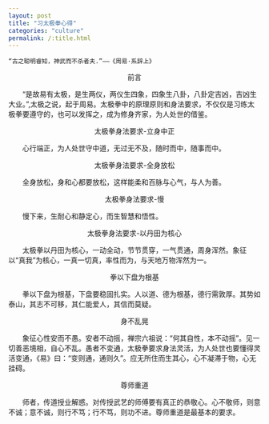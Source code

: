 ```yaml
---
layout: post
title: "习太极拳心得"
categories: "culture"
permalink: /:title.html
---
```

	“古之聪明睿知，神武而不杀者夫.”——《周易·系辞上》

<center>前言</center>

&emsp;&emsp;“是故易有太极，是生两仪，两仪生四象，四象生八卦，八卦定吉凶，吉凶生大业。”,太极之说，起于周易。太极拳中的原理原则和身法要求，不仅仅是习练太极拳要遵守的，也可以发挥之，成为修身齐家，为人处世的借鉴。

<center>太极拳身法要求-立身中正</center>

&emsp;&emsp;心行端正，为人处世守中道，无过无不及，随时而中，随事而中。

<center>太极拳身法要求-全身放松</center>

&emsp;&emsp;全身放松，身和心都要放松，这样能柔和百脉与心气，与人为善。

<center>太极拳身法要求-慢</center>

&emsp;&emsp;慢下来，生耐心和静定心，而生智慧和悟性。

<center>太极拳身法要求-以丹田为核心</center>

&emsp;&emsp;太极拳以丹田为核心，一动全动，节节贯穿，一气贯通，周身浑然。象征以“真我”为核心，一真一切真，率性而为，与天地万物浑然为一。

<center>拳以下盘为根基</center>

&emsp;&emsp;拳以下盘为根基，下盘要稳固扎实。人以道、德为根基，德行需敦厚。其势如泰山，其志不可移，其仁能爱人，其信而莫疑。

<center>身不乱晃</center>

&emsp;&emsp;象征心性安而不愚。安者不动摇，禅宗六祖说：“何其自性，本不动摇”。见一切善恶境相，自心不乱。愚者不变通，太极拳要求身法灵活，为人处世也要懂得灵活变通，《易》曰：“变则通，通则久”。应无所住而生其心，心不凝滞于物，心无挂碍。

<center>尊师重道</center>

&emsp;&emsp;师者，传道授业解惑。对传授武艺的师傅要有真正的恭敬心。心不敬师，则意不诚；意不诚，则行不笃；行不笃，则功不进。尊师重道是最基本的要求。
